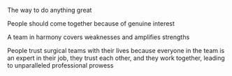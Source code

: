 ---
---

The way to do anything great

People should come together because of genuine interest

A team in harmony covers weaknesses and amplifies strengths

People trust surgical teams with their lives because everyone in the team is an expert in their job, they trust each other, and they work together, leading to unparalleled professional prowess




